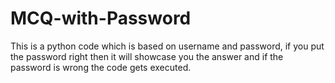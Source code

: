 # MCQ-with-Password
This is a python code which is based on username and password, if you put the password right then it will showcase you the answer and if the password is wrong the code gets executed.
